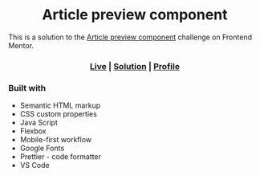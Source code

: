 <h1 align='center'>Article preview component</h1>

This is a solution to the [Article preview component](https://www.frontendmentor.io/challenges/article-preview-component-dYBN_pYFT) challenge on Frontend Mentor.

<h3 align='center'>
<a href="https://logic23dev.github.io/article-preview-component/">Live</a>
| <a href="https://www.frontendmentor.io/solutions/article-preview-component-rYSL5Y_bOt">Solution</a>
| <a href="https://www.frontendmentor.io/profile/logic23dev">Profile</a>
</h3>

### Built with

- Semantic HTML markup
- CSS custom properties
- Java Script
- Flexbox
- Mobile-first workflow
- Google Fonts
- Prettier - code formatter
- VS Code
